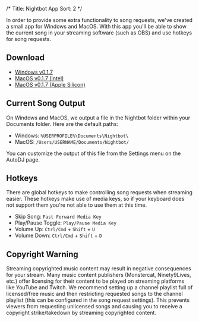 /*
Title: Nightbot App
Sort: 2
*/

In order to provide some extra functionality to song requests, we've created a small app for Windows and MacOS. With this app you'll be able to show the current song in your streaming software (such as OBS) and use hotkeys for song requests.

## Download

* [Windows v0.1.7](https://nightbot.tv/dl/nightbot_v0.1.7_win.exe)
* [MacOS v0.1.7 (Intel)](https://nightbot.tv/dl/nightbot_v0.1.7_mac_x64.zip)
* [MacOS v0.1.7 (Apple Silicon)](https://nightbot.tv/dl/nightbot_v0.1.7_mac_arm64.zip)

## Current Song Output

On Windows and MacOS, we output a file in the Nightbot folder within your Documents folder. Here are the default paths:

* Windows: `%USERPROFILE%\Documents\Nightbot\`
* MacOS: `/Users/USERNAME/Documents/Nightbot/`

You can customize the output of this file from the Settings menu on the AutoDJ page.

## Hotkeys

There are global hotkeys to make controlling song requests when streaming easier. These hotkeys make use of media keys, so if your keyboard does not support them you're not able to use them at this time.

* Skip Song: `Fast Forward Media Key`
* Play/Pause Toggle: `Play/Pause Media Key`
* Volume Up: `Ctrl/Cmd` + `Shift` + `U`
* Volume Down: `Ctrl/Cmd` + `Shift` + `D`

## Copyright Warning

Streaming copyrighted music content may result in negative consequences for your stream. Many music content publishers (Monstercat, Ninety9Lives, etc.) offer licensing for their content to be played on streaming platforms like YouTube and Twitch. We recommend setting up a channel playlist full of licensed/free music and then restricting requested songs to the channel playlist (this can be configured in the song request settings). This prevents viewers from requesting unlicensed songs and causing you to receive a copyright strike/takedown by streaming copyrighted content.
